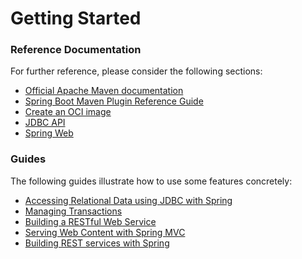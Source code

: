 # Getting Started

### Reference Documentation
For further reference, please consider the following sections:

* [Official Apache Maven documentation](https://maven.apache.org/guides/index.html)
* [Spring Boot Maven Plugin Reference Guide](https://docs.spring.io/spring-boot/docs/3.2.1-SNAPSHOT/maven-plugin/reference/html/)
* [Create an OCI image](https://docs.spring.io/spring-boot/docs/3.2.1-SNAPSHOT/maven-plugin/reference/html/#build-image)
* [JDBC API](https://docs.spring.io/spring-boot/docs/3.2.1-SNAPSHOT/reference/htmlsingle/index.html#data.sql)
* [Spring Web](https://docs.spring.io/spring-boot/docs/3.2.1-SNAPSHOT/reference/htmlsingle/index.html#web)

### Guides
The following guides illustrate how to use some features concretely:

* [Accessing Relational Data using JDBC with Spring](https://spring.io/guides/gs/relational-data-access/)
* [Managing Transactions](https://spring.io/guides/gs/managing-transactions/)
* [Building a RESTful Web Service](https://spring.io/guides/gs/rest-service/)
* [Serving Web Content with Spring MVC](https://spring.io/guides/gs/serving-web-content/)
* [Building REST services with Spring](https://spring.io/guides/tutorials/rest/)

